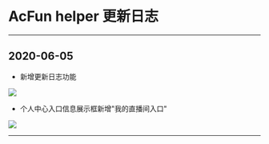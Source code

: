 # AcFun helper 更新日志

<hr>

## 2020-06-05

- 新增更新日志功能

![](images/update-log/2.png)

- 个人中心入口信息展示框新增"我的直播间入口"

![](images/update-log/1.png)

<hr>

